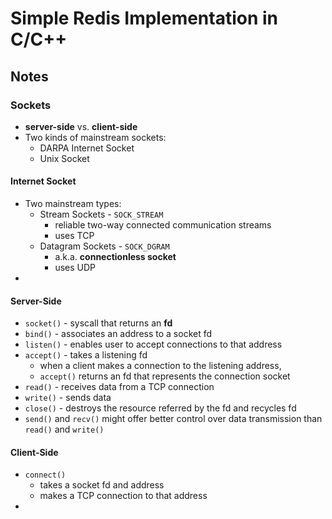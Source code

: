 # Simple Redis Implementation in C/C++

## Notes

### Sockets

- **server-side** vs. **client-side**
- Two kinds of mainstream sockets:
  - DARPA Internet Socket
  - Unix Socket

#### Internet Socket

- Two mainstream types:
  - Stream Sockets - `SOCK_STREAM`
    - reliable two-way connected communication streams
    - uses TCP
  - Datagram Sockets - `SOCK_DGRAM`
    - a.k.a. **connectionless socket**
    - uses UDP
-

#### Server-Side

- `socket()` - syscall that returns an **fd**
- `bind()` - associates an address to a socket fd
- `listen()` - enables user to accept connections to that address
- `accept()` - takes a listening fd
  - when a client makes a connection to the listening address,
  - `accept()` returns an fd that represents the connection socket
- `read()` - receives data from a TCP connection
- `write()` - sends data
- `close()` - destroys the resource referred by the fd and recycles fd
- `send()` and `recv()` might offer better control over data transmission than `read()` and `write()`

#### Client-Side

- `connect()`
  - takes a socket fd and address
  - makes a TCP connection to that address
-
